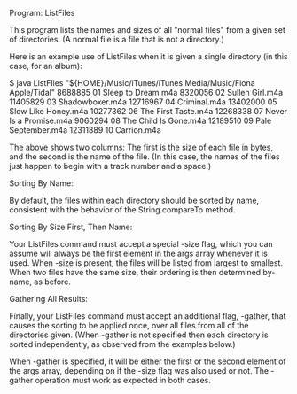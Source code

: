 Program: ListFiles

This program lists the names and sizes of all "normal files" from a given set of directories. 
(A normal file is a file that is not a directory.) 

 Here is an example use of ListFiles when it is given a single directory (in this case, for an album): 

$ java ListFiles "${HOME}/Music/iTunes/iTunes Media/Music/Fiona Apple/Tidal"
     8688885  01 Sleep to Dream.m4a
     8320056  02 Sullen Girl.m4a
    11405829  03 Shadowboxer.m4a
    12716967  04 Criminal.m4a
    13402000  05 Slow Like Honey.m4a
    10277362  06 The First Taste.m4a
    12268338  07 Never Is a Promise.m4a
     9060294  08 The Child Is Gone.m4a
    12189510  09 Pale September.m4a
    12311889  10 Carrion.m4a

The above shows two columns: The first is the size of each file in bytes, and the second is the name of the file. (In this case, the names of the files just happen to begin with a track number and a space.) 


Sorting By Name:

By default, the files within each directory should be sorted by name, consistent with the behavior of the String.compareTo method.


Sorting By Size First, Then Name:

Your ListFiles command must accept a special -size flag, which you can assume will always be the first element in the args array whenever it is used. When -size is present, the files will be listed from largest to smallest. When two files have the same size, their ordering is then determined by-name, as before. 


Gathering All Results:

Finally, your ListFiles command must accept an additional flag, -gather, that causes the sorting to be applied once, over all files from all of the directories given. (When -gather is not specified then each directory is sorted independently, as observed from the examples below.)

When -gather is specified, it will be either the first or the second element of the args array, depending on if the -size flag was also used or not. The -gather operation must work as expected in both cases.  
